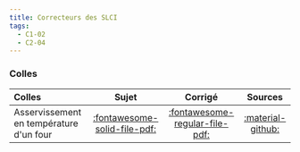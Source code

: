 ```yaml
---
title: Correcteurs des SLCI 
tags:
  - C1-02
  - C2-04
---
```





### Colles 
 
| Colles | Sujet | Corrigé | Sources  | 
| :-------------- | :---: | :-----: | :------: | 
| Asservissement en température d'un four | [:fontawesome-solid-file-pdf:](https://github.com/xpessoles/ALL_PDF/raw/main/PDF/Cy_03_01_Colle_01_AP_Four_Sujet.pdf) | [:fontawesome-regular-file-pdf:](https://github.com/xpessoles/ALL_PDF/raw/main/PDF/Cy_03_01_Colle_01_AP_Four_Corrige.pdf) | [:material-github:](https://github.com/xpessoles/PSI_Cy_03_ConceptionCommande/tree/main/Chapitre_01_Correction/Cy_03_01_Colle_01_AP_Four) | 


